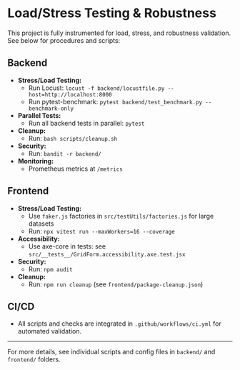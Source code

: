 # Load/Stress Testing & Robustness

This project is fully instrumented for load, stress, and robustness validation. See below for procedures and scripts:

## Backend

- **Stress/Load Testing:**
  - Run Locust: `locust -f backend/locustfile.py --host=http://localhost:8000`
  - Run pytest-benchmark: `pytest backend/test_benchmark.py --benchmark-only`
- **Parallel Tests:**
  - Run all backend tests in parallel: `pytest`
- **Cleanup:**
  - Run: `bash scripts/cleanup.sh`
- **Security:**
  - Run: `bandit -r backend/`
- **Monitoring:**
  - Prometheus metrics at `/metrics`

## Frontend

- **Stress/Load Testing:**
  - Use `faker.js` factories in `src/testUtils/factories.js` for large datasets
  - Run: `npx vitest run --maxWorkers=16 --coverage`
- **Accessibility:**
  - Use axe-core in tests: see `src/__tests__/GridForm.accessibility.axe.test.jsx`
- **Security:**
  - Run: `npm audit`
- **Cleanup:**
  - Run: `npm run cleanup` (see `frontend/package-cleanup.json`)

## CI/CD

- All scripts and checks are integrated in `.github/workflows/ci.yml` for automated validation.

---

For more details, see individual scripts and config files in `backend/` and `frontend/` folders.
